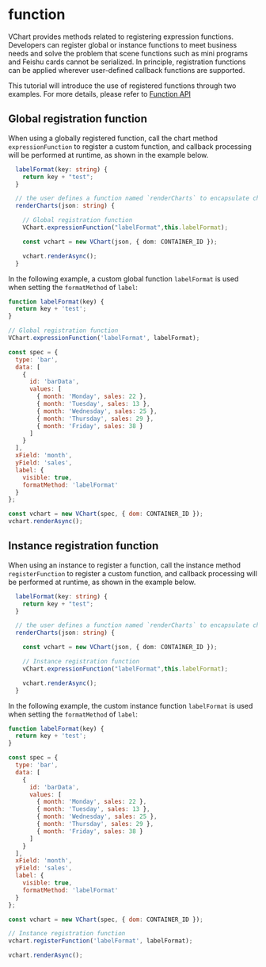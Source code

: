 # function

VChart provides methods related to registering expression functions. Developers can register global or instance functions to meet business needs and solve the problem that scene functions such as mini programs and Feishu cards cannot be serialized. In principle, registration functions can be applied wherever user-defined callback functions are supported.

This tutorial will introduce the use of registered functions through two examples. For more details, please refer to [Function API](../../../api/API/function)

## Global registration function

When using a globally registered function, call the chart method `expressionFunction` to register a custom function, and callback processing will be performed at runtime, as shown in the example below.

```ts
  labelFormat(key: string) {
    return key + "test";
  }

  // the user defines a function named `renderCharts` to encapsulate chart rendering
  renderCharts(json: string) {

    // Global registration function
    VChart.expressionFunction("labelFormat",this.labelFormat);

    const vchart = new VChart(json, { dom: CONTAINER_ID });

    vchart.renderAsync();
  }
```

In the following example, a custom global function `labelFormat` is used when setting the `formatMethod` of `label`:

```javascript livedemo
function labelFormat(key) {
  return key + 'test';
}

// Global registration function
VChart.expressionFunction('labelFormat', labelFormat);

const spec = {
  type: 'bar',
  data: [
    {
      id: 'barData',
      values: [
        { month: 'Monday', sales: 22 },
        { month: 'Tuesday', sales: 13 },
        { month: 'Wednesday', sales: 25 },
        { month: 'Thursday', sales: 29 },
        { month: 'Friday', sales: 38 }
      ]
    }
  ],
  xField: 'month',
  yField: 'sales',
  label: {
    visible: true,
    formatMethod: 'labelFormat'
  }
};

const vchart = new VChart(spec, { dom: CONTAINER_ID });
vchart.renderAsync();
```

## Instance registration function

When using an instance to register a function, call the instance method `registerFunction` to register a custom function, and callback processing will be performed at runtime, as shown in the example below.

```ts
  labelFormat(key: string) {
    return key + "test";
  }

  // the user defines a function named `renderCharts` to encapsulate chart rendering
  renderCharts(json: string) {

    const vchart = new VChart(json, { dom: CONTAINER_ID });

    // Instance registration function
    vChart.expressionFunction("labelFormat",this.labelFormat);

    vchart.renderAsync();
  }
```

In the following example, the custom instance function `labelFormat` is used when setting the `formatMethod` of `label`:

```javascript livedemo
function labelFormat(key) {
  return key + 'test';
}

const spec = {
  type: 'bar',
  data: [
    {
      id: 'barData',
      values: [
        { month: 'Monday', sales: 22 },
        { month: 'Tuesday', sales: 13 },
        { month: 'Wednesday', sales: 25 },
        { month: 'Thursday', sales: 29 },
        { month: 'Friday', sales: 38 }
      ]
    }
  ],
  xField: 'month',
  yField: 'sales',
  label: {
    visible: true,
    formatMethod: 'labelFormat'
  }
};

const vchart = new VChart(spec, { dom: CONTAINER_ID });

// Instance registration function
vchart.registerFunction('labelFormat', labelFormat);

vchart.renderAsync();
```
